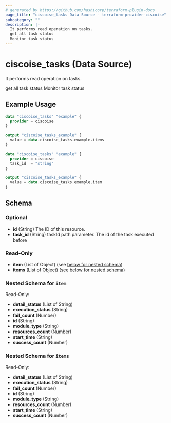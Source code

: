 ```yaml
---
# generated by https://github.com/hashicorp/terraform-plugin-docs
page_title: "ciscoise_tasks Data Source - terraform-provider-ciscoise"
subcategory: ""
description: |-
  It performs read operation on tasks.
  get all task status
  Monitor task status
---
```


# ciscoise_tasks (Data Source)

It performs read operation on tasks.

get all task status
Monitor task status

## Example Usage

```terraform
data "ciscoise_tasks" "example" {
  provider = ciscoise
}

output "ciscoise_tasks_example" {
  value = data.ciscoise_tasks.example.items
}

data "ciscoise_tasks" "example" {
  provider = ciscoise
  task_id  = "string"
}

output "ciscoise_tasks_example" {
  value = data.ciscoise_tasks.example.item
}
```

<!-- schema generated by tfplugindocs -->
## Schema

### Optional

- **id** (String) The ID of this resource.
- **task_id** (String) taskId path parameter. The id of the task executed before

### Read-Only

- **item** (List of Object) (see [below for nested schema](#nestedatt--item))
- **items** (List of Object) (see [below for nested schema](#nestedatt--items))

<a id="nestedatt--item"></a>
### Nested Schema for `item`

Read-Only:

- **detail_status** (List of String)
- **execution_status** (String)
- **fail_count** (Number)
- **id** (String)
- **module_type** (String)
- **resources_count** (Number)
- **start_time** (String)
- **success_count** (Number)


<a id="nestedatt--items"></a>
### Nested Schema for `items`

Read-Only:

- **detail_status** (List of String)
- **execution_status** (String)
- **fail_count** (Number)
- **id** (String)
- **module_type** (String)
- **resources_count** (Number)
- **start_time** (String)
- **success_count** (Number)


